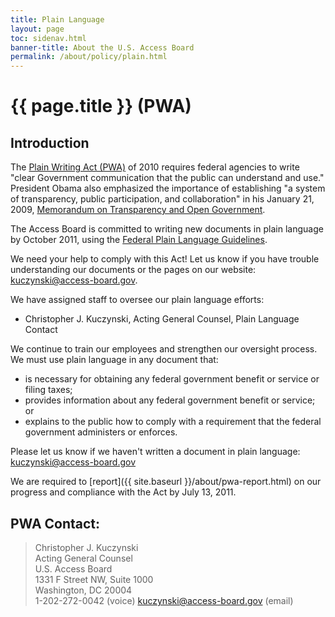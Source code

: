```yaml
---
title: Plain Language
layout: page
toc: sidenav.html
banner-title: About the U.S. Access Board
permalink: /about/policy/plain.html
---
```


# {{ page.title }} (PWA)

## Introduction

The [Plain Writing Act (PWA)](http://www.gpo.gov/fdsys/pkg/PLAW-111publ274/pdf/PLAW-111publ274.pdf "Public Law 111-274 (PDF)") of 2010 requires federal agencies to write "clear Government communication that the public can understand and use."  President Obama also emphasized the importance of establishing "a system of transparency, public participation, and collaboration" in his January 21, 2009, [Memorandum on Transparency and Open Government](https://www.federalregister.gov/d/E9-1777).

The Access Board is committed to writing new documents in plain language by October 2011, using the [Federal Plain Language Guidelines](https://www.plainlanguage.gov/guidelines/).

We need your help to comply with this Act!  Let us know if you have trouble understanding our documents or the pages on our website: <kuczynski@access-board.gov>.

We have assigned staff to oversee our plain language efforts:

-   Christopher J. Kuczynski, Acting General Counsel, Plain Language Contact

We continue to train our employees and strengthen our oversight process.  We must use plain language in any document that:

-   is necessary for obtaining any federal government benefit or service or filing taxes;
-   provides information about any federal government benefit or service; or
-   explains to the public how to comply with a requirement that the federal government administers or enforces.

Please let us know if we haven't written a document in plain language:  <kuczynski@access-board.gov>

We are required to [report]({{ site.baseurl }}/about/pwa-report.html) on our progress and compliance with the Act by July 13, 2011.

## PWA Contact:

> Christopher J. Kuczynski  
Acting General Counsel  
U.S. Access Board  
1331 F Street NW, Suite 1000  
Washington, DC 20004  
1-202-272-0042 (voice)
<kuczynski@access-board.gov> (email)
